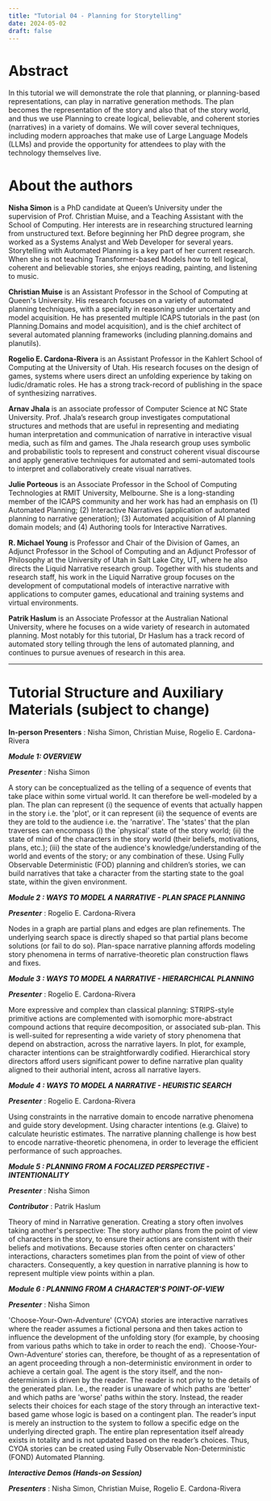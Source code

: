 ```yaml
---
title: "Tutorial 04 - Planning for Storytelling"
date: 2024-05-02
draft: false
---
```


# Abstract

In this tutorial we will demonstrate the role that planning, or planning-based representations, can play in narrative
generation methods. The plan becomes the representation of the story and also that of the story world, and thus we use
Planning to create logical, believable, and coherent stories (narratives) in a variety of domains. We will cover several
techniques, including modern approaches that make use of Large Language Models (LLMs) and provide the opportunity for
attendees to play with the technology themselves live.


# About the authors

**Nisha Simon** is a PhD candidate at Queen’s University under the supervision of Prof. Christian Muise, and a Teaching
Assistant with the School of Computing. Her interests are in researching structured learning from unstructured
text. Before beginning her PhD degree program, she worked as a Systems Analyst and Web Developer for several years.
Storytelling with Automated Planning is a key part of her current research. When she is not teaching Transformer-based
Models how to tell logical, coherent and believable stories, she enjoys reading, painting, and listening to music.

**Christian Muise** is an Assistant Professor in the School of Computing at Queen's University. His research focuses on
a variety of automated planning techniques, with a specialty in reasoning under uncertainty and model acquisition. He
has presented multiple ICAPS tutorials in the past (on Planning.Domains and model acquisition), and is the chief
architect of several automated planning frameworks (including planning.domains and planutils).

**Rogelio E. Cardona-Rivera** is an Assistant Professor in the Kahlert School of Computing at the University of Utah.
His research focuses on the design of games, systems where users direct an unfolding experience by taking on
ludic/dramatic roles. He has a strong track-record of publishing in the space of synthesizing narratives.

**Arnav Jhala** is an associate professor of Computer Science at NC State University. Prof. Jhala’s research group
investigates computational structures and methods that are useful in representing and mediating human interpretation
and communication of narrative in interactive visual media, such as film and games. The Jhala research group uses
symbolic and probabilistic tools to represent and construct coherent visual discourse and apply generative techniques
for automated and semi-automated tools to interpret and collaboratively create visual narratives.

**Julie Porteous** is an Associate Professor in the School of Computing Technologies at RMIT University, Melbourne.
She is a long-standing member of the ICAPS community and her work has had an emphasis on (1) Automated Planning; (2)
Interactive Narratives (application of automated planning to narrative generation); (3) Automated acquisition of AI
planning domain models; and (4) Authoring tools for Interactive Narratives.

**R. Michael Young** is Professor and Chair of the Division of Games, an Adjunct Professor in the School of Computing
and an Adjunct Professor of Philosophy at the University of Utah in Salt Lake City, UT, where he also directs the
Liquid Narrative research group. Together with his students and research staff, his work in the Liquid Narrative group
focuses on the development of computational models of interactive narrative with applications to computer games,
educational and training systems and virtual environments.

**Patrik Haslum** is an Associate Professor at the Australian National University, where he focuses on a wide variety
of research in automated planning. Most notably for this tutorial, Dr Haslum has a track record of automated story
telling through the lens of automated planning, and continues to pursue avenues of research in this area.


---


# Tutorial Structure and Auxiliary Materials (subject to change)


**In-person Presenters** : Nisha Simon, Christian Muise, Rogelio E. Cardona-Rivera


***Module 1: OVERVIEW***


***Presenter*** : Nisha Simon


A story can be conceptualized as the telling of a sequence of events that take place within some virtual world. It can therefore be well-modeled by a plan. The plan can represent (i) the sequence of events that actually happen in the story i.e. the 'plot', or it can represent (ii) the sequence of events are they are told to the audience i.e. the 'narrative'. The 'states' that the plan traverses can encompass (i) the `physical’ state of the story world; (ii) the state of mind of the characters in the story world (their beliefs, motivations, plans, etc.); (iii) the state of the audience's knowledge/understanding of the world and events of the story; or any combination of these. Using Fully Observable Deterministic (FOD) planning and children’s stories, we can build narratives that take a character from the starting state to the goal state, within the given environment.



***Module 2 : WAYS TO MODEL A NARRATIVE - PLAN SPACE PLANNING***


***Presenter*** : Rogelio E. Cardona-Rivera


Nodes in a graph are partial plans and edges are plan refinements. The underlying search space is directly shaped so that partial plans become solutions (or fail to do so). Plan-space narrative planning affords modeling story phenomena in terms of narrative-theoretic plan construction flaws and fixes.



***Module 3 : WAYS TO MODEL A NARRATIVE - HIERARCHICAL PLANNING***


***Presenter*** : Rogelio E. Cardona-Rivera


More expressive and complex than classical planning: STRIPS-style primitive actions are complemented with isomorphic more-abstract compound actions that require decomposition, or associated sub-plan. This is well-suited for representing a wide variety of story phenomena that depend on abstraction, across the narrative layers. In plot, for example, character intentions can be straightforwardly codified. Hierarchical story directors afford users significant
power to define narrative plan quality aligned to their authorial intent, across all narrative layers.



***Module 4 : WAYS TO MODEL A NARRATIVE - HEURISTIC SEARCH***


***Presenter*** : Rogelio E. Cardona-Rivera


Using constraints in the narrative domain to encode narrative phenomena and guide story development. Using character intentions (e.g. Glaive) to calculate heuristic estimates. The narrative planning challenge is how best to encode narrative-theoretic phenomena, in order to leverage the efficient performance of such approaches.



***Module 5 : PLANNING FROM A FOCALIZED PERSPECTIVE - INTENTIONALITY***


***Presenter*** : Nisha Simon


***Contributor*** : Patrik Haslum


Theory of mind in Narrative generation. Creating a story often involves taking another's perspective: The story author plans from the point of view of characters in the story, to ensure their actions are consistent with their beliefs and motivations. Because stories often center on characters' interactions, characters sometimes plan from the point of view of other characters. Consequently, a key question in narrative planning is how to represent multiple view points within a plan.



***Module 6 : PLANNING FROM A CHARACTER'S POINT-OF-VIEW***


***Presenter*** : Nisha Simon


'Choose-Your-Own-Adventure' (CYOA) stories are interactive narratives where the reader assumes a fictional persona and then takes action to influence the development of the unfolding story (for example, by choosing from various paths which to take in order to reach the end). `Choose-Your-Own-Adventure’ stories can, therefore, be thought of as a representation of an agent proceeding through a non-deterministic environment in order to achieve a certain goal. The agent is the story itself, and the non-determinism is driven by the reader. The reader is not privy to the details of the generated plan. I.e., the reader is unaware of which paths are 'better' and which paths are 'worse' paths within the story. Instead, the reader selects their choices for each stage of the story through an interactive text-based game whose logic is based on a contingent plan. The reader’s input is merely an instruction to the system to follow a specific edge on the underlying directed graph. The entire plan representation itself already exists in totality and is not updated based on the reader’s choices. Thus, CYOA stories can be created using Fully Observable Non-Deterministic (FOND) Automated Planning.



***Interactive Demos (Hands-on Session)***


***Presenters*** : Nisha Simon, Christian Muise, Rogelio E. Cardona-Rivera

